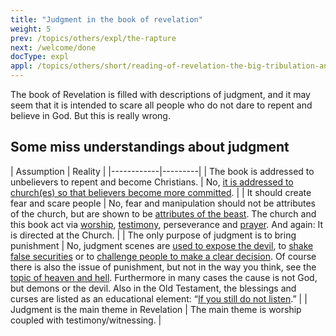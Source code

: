 ```yaml
---
title: "Judgment in the book of revelation"
weight: 5
prev: /topics/others/expl/the-rapture
next: /welcome/done
docType: expl
appl: /topics/others/short/reading-of-revelation-the-big-tribulation-and-the-rapture
---
```


The book of Revelation is filled with descriptions of judgment, and it may seem that it is intended to scare all people who do not dare to repent and believe in God. But this is really wrong.

## Some miss understandings about judgment

<a name="1ae8"></a>
| Assumption | Reality |
|------------|---------|
| The book is addressed to unbelievers to repent and become Christians. | No, [it is addressed to church(es) so that believers become more committed](/background/literature/expl/the-book-of-revelation-how-to-read-it). |
| It should create fear and scare people | No, fear and manipulation should not be attributes of the church, but are shown to be [attributes of the beast](/content/beasts/expl/the-nature-of-the-beast-in-the-book-of-revelation). The church and this book act via [worship](/topics/power/short/worship), [testimony](/topics/power/short/the-power-of-testimony), perseverance and [prayer](/topics/power/short/the-key-of-prayer). And again: It is directed at the Church. |
| The only purpose of judgment is to bring punishment | No, judgment scenes are [used to expose the devil](/content/seals/expl/the-mystery-of-the-four-horse-men), to [shake false securities](/content/trumpets/expl/the-trumpets-in-revelation) or to [challenge people to make a clear decision](/content/bowls/expl/the-bowls-of-wrath). Of course there is also the issue of punishment, but not in the way you think, see the [topic of heaven and hell](/content/paradise/expl/heaven-and-hell). Furthermore in many cases the cause is not God, but demons or the devil. Also in the Old Testament, the blessings and curses are listed as an educational element: “[If you still do not listen](https://www.bibleserver.com/NIV/Leviticus26).” |
| Judgment is the main theme in Revelation | The main theme is worship coupled with testimony/witnessing. |

